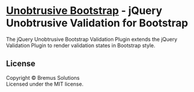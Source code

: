 [Unobtrusive Bootstrap](https://www.brecons.net/) - jQuery Unobtrusive Validation for Bootstrap
================================

The jQuery Unobtrusive Bootstrap Validation Plugin extends the jQuery Validation Plugin to render validation states in Bootstrap style.

## License
Copyright &copy; Bremus Solutions<br>
Licensed under the MIT license.
